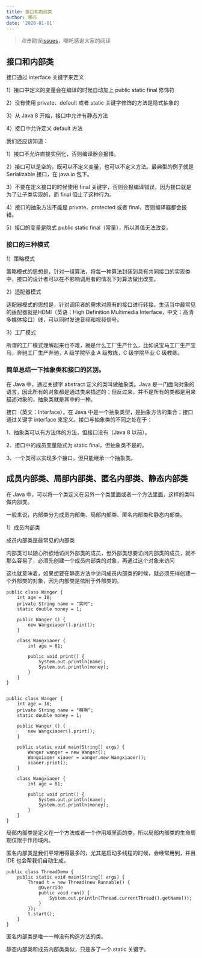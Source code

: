 ```yaml
---
title: 接口和内部类
author: 哪吒
date: '2020-01-01'
---
```


> 点击勘误[issues](https://github.com/webVueBlog/JavaPlusDoc/issues)，哪吒感谢大家的阅读

## 接口和内部类

接口通过 interface 关键字来定义

1）接口中定义的变量会在编译的时候自动加上 public static final 修饰符

2）没有使用 private、default 或者 static 关键字修饰的方法是隐式抽象的

3）从 Java 8 开始，接口中允许有静态方法

4）接口中允许定义 default 方法

我们还应该知道：

1）接口不允许直接实例化，否则编译器会报错。

2）接口可以是空的，既可以不定义变量，也可以不定义方法。最典型的例子就是 Serializable 接口，在 java.io 包下。

3）不要在定义接口的时候使用 final 关键字，否则会报编译错误，因为接口就是为了让子类实现的，而 final 阻止了这种行为。

4）接口的抽象方法不能是 private、protected 或者 final，否则编译器都会报错。

5）接口的变量是隐式 public static final（常量），所以其值无法改变。

### 接口的三种模式

1）策略模式

策略模式的思想是，针对一组算法，将每一种算法封装到具有共同接口的实现类中，接口的设计者可以在不影响调用者的情况下对算法做出改变。

2）适配器模式

适配器模式的思想是，针对调用者的需求对原有的接口进行转接。生活当中最常见的适配器就是HDMI（英语：High Definition Multimedia Interface，中文：高清多媒体接口）线，可以同时发送音频和视频信号。

3）工厂模式

所谓的工厂模式理解起来也不难，就是什么工厂生产什么，比如说宝马工厂生产宝马，奔驰工厂生产奔驰，A 级学院毕业 A 级教练，C 级学院毕业 C 级教练。


### 简单总结一下抽象类和接口的区别。

在 Java 中，通过关键字 abstract 定义的类叫做抽象类。Java 是一门面向对象的语言，因此所有的对象都是通过类来描述的；但反过来，并不是所有的类都是用来描述对象的，抽象类就是其中的一种。

接口（英文：Interface），在 Java 中是一个抽象类型，是抽象方法的集合；接口通过关键字 interface 来定义。接口与抽象类的不同之处在于：

1、抽象类可以有方法体的方法，但接口没有（Java 8 以前）。

2、接口中的成员变量隐式为 static final，但抽象类不是的。

3、一个类可以实现多个接口，但只能继承一个抽象类。

## 成员内部类、局部内部类、匿名内部类、静态内部类

在 Java 中，可以将一个类定义在另外一个类里面或者一个方法里面，这样的类叫做内部类。

一般来说，内部类分为成员内部类、局部内部类、匿名内部类和静态内部类。

1）成员内部类

成员内部类是最常见的内部类

内部类可以随心所欲地访问外部类的成员，但外部类想要访问内部类的成员，就不那么容易了，必须先创建一个成员内部类的对象，再通过这个对象来访问

这也就意味着，如果想要在静态方法中访问成员内部类的时候，就必须先得创建一个外部类的对象，因为内部类是依附于外部类的。

	public class Wanger {
		int age = 18;
		private String name = "实时";
		static double money = 1;

		public Wanger () {
			new Wangxiaoer().print();
		}

		class Wangxiaoer {
			int age = 81;

			public void print() {
				System.out.println(name);
				System.out.println(money);
			}
		}
	}


	public class Wanger {
		int age = 18;
		private String name = "啊啊";
		static double money = 1;

		public Wanger () {
			new Wangxiaoer().print();
		}

		public static void main(String[] args) {
			Wanger wanger = new Wanger();
			Wangxiaoer xiaoer = wanger.new Wangxiaoer();
			xiaoer.print();
		}

		class Wangxiaoer {
			int age = 81;

			public void print() {
				System.out.println(name);
				System.out.println(money);
			}
		}
	}


局部内部类是定义在一个方法或者一个作用域里面的类，所以局部内部类的生命周期仅限于作用域内。

匿名内部类是我们平常用得最多的，尤其是启动多线程的时候，会经常用到，并且 IDE 也会帮我们自动生成。

	public class ThreadDemo {
		public static void main(String[] args) {
			Thread t = new Thread(new Runnable() {
				@Override
				public void run() {
					System.out.println(Thread.currentThread().getName());
				}
			});
			t.start();
		}
	}

匿名内部类是唯一一种没有构造方法的类。

静态内部类和成员内部类类似，只是多了一个 static 关键字。




